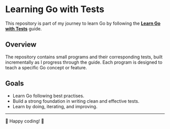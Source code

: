 # Learning Go with Tests

This repository is part of my journey to learn Go by following the **[Learn Go with Tests](https://quii.gitbook.io/learn-go-with-tests)** guide.

## Overview

The repository contains small programs and their corresponding tests, built incrementally as I progress through the guide. Each program is designed to teach a specific Go concept or feature.

## Goals

- Learn Go following best practises.
- Build a strong foundation in writing clean and effective tests.
- Learn by doing, iterating, and improving.

---

🐹 Happy coding! 🎉
